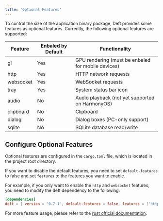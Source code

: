 ```yaml
---
title: 'Optional Features'
---
```


To control the size of the application binary package, Deft provides some features as optional features. Currently, the following optional features are supported:

| Feature        | Enbaled by Default | Functionality            |
|-----------|------|---------------|
| gl        | Yes    | GPU rendering (must be enbaled for mobile devices) |
| http      | Yes    | HTTP network requests      |
| websocket | Yes    | WebSocket requests   |
| tray      | Yes    | System status bar icon       |
| audio     | No    | Audio playback (not yet supported on HarmonyOS)   |
| clipboard | No    | Clipboard           |
| dialog    | No    | Dialog boxes (PC-only support)    |
| sqlite    | No    | SQLite database read/write   |

## Configure Optional Features

Optional features are configured in the `Cargo.toml` file, which is located in the project root directory.

If you want to disable the default features, you need to set `default-features` to false and set `features` to the features you want to enable.

For example, if you only want to enable the `http` and `websocket` features, you need to modify the deft dependency to the following:

```toml
[dependencies]
deft = { version = "0.7.1", default-features = false, features = ["http", "websocket"] }
```

For more feature usage, please refer to the [rust official documentation](https://doc.rust-lang.org/cargo/reference/features.html).
